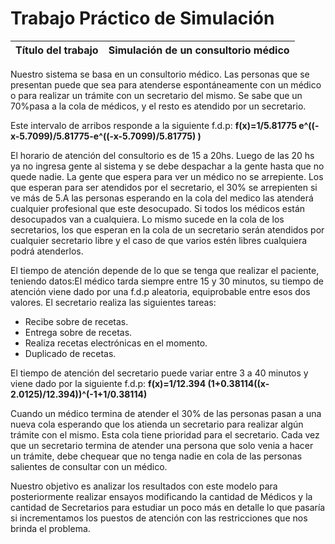 # Trabajo Práctico de Simulación
| Título del trabajo | Simulación de un consultorio médico |
| --- | --- |

Nuestro sistema se basa en un consultorio médico. Las personas que se presentan puede que sea para atenderse espontáneamente con un médico o para realizar un trámite con un secretario del mismo. Se sabe que un 70%pasa a la cola de médicos, y el resto es atendido por un secretario. 

Este intervalo de arribos responde a la siguiente f.d.p: **f(x)=1/5.81775 e^((-x-5.7099)/5.81775-e^((-x-5.7099)/5.81775) )**

El horario de atención del consultorio es de 15 a 20hs. Luego de las 20 hs ya no ingresa gente al sistema y se debe despachar a la gente hasta que no quede nadie.
La gente que espera para ver un médico no se arrepiente. Los que esperan para ser atendidos por el secretario, el 30% se arrepienten si ve más de 5.A las personas esperando en la cola del medico las atenderá cualquier profesional que este desocupado. Si todos los médicos están desocupados van a cualquiera. Lo mismo sucede en la cola de los secretarios, los que esperan en la cola de un secretario serán atendidos por cualquier secretario libre y el caso de que varios estén libres cualquiera podrá atenderlos.

El tiempo de atención depende de lo que se tenga que realizar el paciente, teniendo datos:El médico tarda siempre entre 15 y 30 minutos, su tiempo de atención viene dado por una f.d.p aleatoria, equiprobable entre esos dos valores. El secretario realiza las siguientes tareas:
- Recibe sobre de recetas.
- Entrega sobre de recetas.
- Realiza recetas electrónicas en el momento.
- Duplicado de recetas.

El tiempo de atención del secretario puede variar entre 3 a 40 minutos y viene dado por la siguiente f.d.p: **f(x)=1/12.394 (1+0.38114((x-2.0125)/12.394))^(-1+1/0.38114)**


Cuando un médico termina de atender el 30% de las personas pasan a una nueva cola esperando que los atienda un secretario para realizar algún trámite con el mismo. Esta cola tiene prioridad para el secretario. Cada vez que un secretario termina de atender una persona que solo venia a hacer un trámite, debe chequear que no tenga nadie en cola de las personas salientes de consultar con un médico.

Nuestro objetivo es analizar los resultados con este modelo para posteriormente realizar ensayos modificando la cantidad de Médicos y la cantidad de Secretarios para estudiar un poco más en detalle lo que pasaría si incrementamos los puestos de atención con las restricciones que nos brinda el problema.
